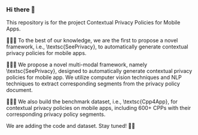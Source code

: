 ### Hi there 👋

This repository is for the project Contextual Privacy Policies for Mobile Apps.  

🚀🚀🚀 To the best of our knowledge, we are the first to propose a novel framework, i.e., \textsc{SeePrivacy}, to automatically generate contextual privacy policies for mobile apps.

🥳🥳🥳 We propose a novel multi-modal framework, namely \textsc{SeePrivacy}, designed to automatically generate contextual privacy policies for mobile app. We utilize computer vision techniques and NLP techniques to extract corresponding segments from the privacy policy document.

👏👏👏 We also build the benchmark dataset, i.e., \textsc{Cpp4App}, for contextual privacy policies on mobile apps, including 600+ CPPs with their corresponding privacy policy segments.  

We are adding the code and dataset. Stay tuned! 🤞🤞

<!--
**Cpp4App/Cpp4App** is a ✨ _special_ ✨ repository because its `README.md` (this file) appears on your GitHub profile.

Here are some ideas to get you started:

- 🔭 I’m currently working on ...
- 🌱 I’m currently learning ...
- 👯 I’m looking to collaborate on ...
- 🤔 I’m looking for help with ...
- 💬 Ask me about ...
- 📫 How to reach me: ...
- 😄 Pronouns: ...
- ⚡ Fun fact: ...
-->
